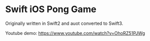 # Swift iOS Pong Game 

Originally written in Swift2 and auot converted to Swift3.

Youtube demo: https://www.youtube.com/watch?v=OhoRZ51PJWg
